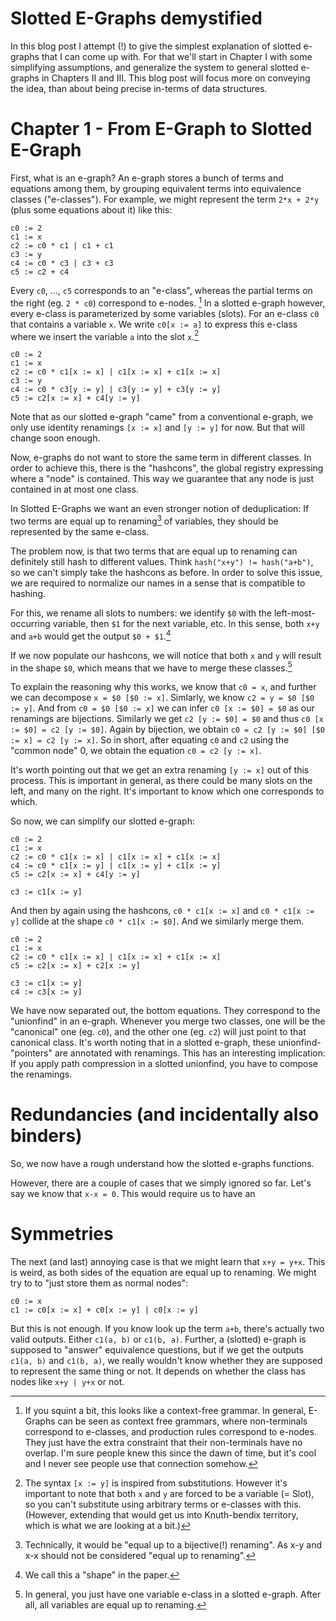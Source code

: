 Slotted E-Graphs demystified
============================

In this blog post I attempt (!) to give the simplest explanation of slotted e-graphs that I can come up with.
For that we'll start in Chapter I with some simplifying assumptions, and generalize the system to general slotted e-graphs in Chapters II and III.
This blog post will focus more on conveying the idea, than about being precise in-terms of data structures.

# Chapter 1 - From E-Graph to Slotted E-Graph
First, what is an e-graph?
An e-graph stores a bunch of terms and equations among them, by grouping equivalent terms into equivalence classes ("e-classes").
For example, we might represent the term `2*x + 2*y` (plus some equations about it) like this:

```
c0 := 2
c1 := x
c2 := c0 * c1 | c1 + c1
c3 := y
c4 := c0 * c3 | c3 + c3
c5 := c2 + c4
```

Every `c0`, ..., `c5` corresponds to an "e-class", whereas the partial terms on the right (eg. `2 * c0`) correspond to e-nodes. [^grammar]
In a slotted e-graph however, every e-class is parameterized by some variables (slots).
For an e-class `c0` that contains a variable `x`. We write `c0[x := a]` to express this e-class where we insert the variable `a` into the slot `x`.[^subst]

```
c0 := 2
c1 := x
c2 := c0 * c1[x := x] | c1[x := x] + c1[x := x]
c3 := y
c4 := c0 * c3[y := y] | c3[y := y] + c3[y := y]
c5 := c2[x := x] + c4[y := y]
```

Note that as our slotted e-graph "came" from a conventional e-graph, we only use identity renamings `[x := x]` and `[y := y]` for now. But that will change soon enough.

Now, e-graphs do not want to store the same term in different classes.
In order to achieve this, there is the "hashcons", the global registry expressing where a "node" is contained.
This way we guarantee that any node is just contained in at most one class.

In Slotted E-Graphs we want an even stronger notion of deduplication:
If two terms are equal up to renaming[^bij] of variables, they should be represented by the same e-class.

The problem now, is that two terms that are equal up to renaming can definitely still hash to different values. Think `hash("x+y") != hash("a+b")`, so we can't simply take the hashcons as before.
In order to solve this issue, we are required to normalize our names in a sense that is compatible to hashing.

For this, we rename all slots to numbers: we identify `$0` with the left-most-occurring variable, then `$1` for the next variable, etc.
In this sense, both `x+y` and `a+b` would get the output `$0 + $1`.[^shape]

If we now populate our hashcons, we will notice that both `x` and `y` will result in the shape `$0`, which means that we have to merge these classes.[^one-var-eclass]

To explain the reasoning why this works, we know that `c0 = x`, and further we can decompose `x = $0 [$0 := x]`.
Simlarly, we know `c2 = y = $0 [$0 := y]`. And from `c0 = $0 [$0 := x]` we can infer `c0 [x := $0] = $0` as our renamings are bijections.
Similarly we get `c2 [y := $0] = $0` and thus `c0 [x := $0] = c2 [y := $0]`. Again by bijection, we obtain
`c0 = c2 [y := $0] [$0 := x] = c2 [y := x]`.
So in short, after equating `c0` and `c2` using the "common node" 0, we obtain the equation `c0 = c2 [y := x]`.

It's worth pointing out that we get an extra renaming `[y := x]` out of this process.
This is important in general, as there could be many slots on the left, and many on the right. It's important to know which one corresponds to which.

So now, we can simplify our slotted e-graph:

```
c0 := 2
c1 := x
c2 := c0 * c1[x := x] | c1[x := x] + c1[x := x]
c4 := c0 * c1[x := y] | c1[x := y] + c1[x := y]
c5 := c2[x := x] + c4[y := y]

c3 := c1[x := y]
```

And then by again using the hashcons, `c0 * c1[x := x]` and `c0 * c1[x := y]` collide at the shape `c0 * c1[x := $0]`. And we similarly merge them.

```
c0 := 2
c1 := x
c2 := c0 * c1[x := x] | c1[x := x] + c1[x := x]
c5 := c2[x := x] + c2[x := y]

c3 := c1[x := y]
c4 := c3[x := y]
```

We have now separated out, the bottom equations. They correspond to the "unionfind" in an e-graph.
Whenever you merge two classes, one will be the "canonical" one (eg. `c0`), and the other one (eg. `c2`) will just point to that canonical class.
It's worth noting that in a slotted e-graph, these unionfind-"pointers" are annotated with renamings.
This has an interesting implication: If you apply path compression in a slotted unionfind, you have to compose the renamings.

# Redundancies (and incidentally also binders)
So, we now have a rough understand how the slotted e-graphs functions.

However, there are a couple of cases that we simply ignored so far.
Let's say we know that `x-x = 0`. This would require us to have an 

# Symmetries
The next (and last) annoying case is that we might learn that `x+y = y+x`.
This is weird, as both sides of the equation are equal up to renaming.
We might try to to "just store them as normal nodes":

```
c0 := x
c1 := c0[x := x] + c0[x := y] | c0[x := y]
```

But this is not enough.
If you know look up the term `a+b`, there's actually two valid outputs. Either `c1(a, b)` or `c1(b, a)`.
Further, a (slotted) e-graph is supposed to "answer" equivalence questions, but if we get the outputs `c1(a, b)` and `c1(b, a)`, we really wouldn't know whether they are supposed to represent the same thing or not.
It depends on whether the class has nodes like `x+y | y+x` or not.

[^bij]: Technically, it would be "equal up to a bijective(!) renaming". As x-y and x-x should not be considered "equal up to renaming".
[^grammar]: If you squint a bit, this looks like a context-free grammar. In general, E-Graphs can be seen as context free grammars, where non-terminals correspond to e-classes, and production rules correspond to e-nodes. They just have the extra constraint that their non-terminals have no overlap. I'm sure people knew this since the dawn of time, but it's cool and I never see people use that connection somehow.
[^shape]: We call this a "shape" in the paper.
[^one-var-eclass]: In general, you just have one variable e-class in a slotted e-graph. After all, all variables are equal up to renaming.
[^subst]: The syntax `[x := y]` is inspired from substitutions. However it's important to note that both `x` and `y` are forced to be a variable (= Slot), so you can't substitute using arbitrary terms or e-classes with this. (However, extending that would get us into Knuth-bendix territory, which is what we are looking at a bit.)
